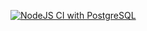 [![NodeJS CI with PostgreSQL](https://github.com/yangasdumo/registration/actions/workflows/node.js.yml/badge.svg?branch=main)](https://github.com/yangasdumo/registration/actions/workflows/node.js.yml)